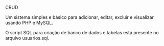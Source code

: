 CRUD 

Um sistema simples e básico para adicionar, editar, excluir e visualizar usando PHP e MySQL.


O script SQL para criação de banco de dados e tabelas está presente no arquivo usuarios.sql.